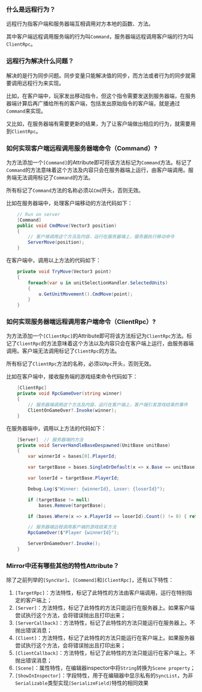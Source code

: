 ### 什么是远程行为？

远程行为指客户端和服务器端互相调用对方本地的函数、方法。

其中客户端远程调用服务端的行为叫`Command`，服务器端远程调用客户端的行为叫`ClientRpc`。

### 远程行为解决什么问题？

解决的是行为同步问题。同步变量只能解决值的同步，而方法或者行为的同步就需要调用远程行为来实现。

比如，在客户端中，玩家发出移动指令，但这个指令需要发送到服务器端，在服务器端计算后再广播给所有的客户端，包括发出原始指令的客户端，就是通过`Command`来实现。

又比如，在服务器端有需要更新的结果，为了让客户端做出相应的行为，就需要用到`ClientRpc`。

### 如何实现客户端远程调用服务器端命令（Command）?

为方法添加一个`[Command]`的Attribute即可将该方法标记为`Command`方法。标记了`Command`的方法意味着这个方法及内容只会在服务器端上运行，由客户端调用。服务端无法调用标记了`Command`的方法。

所有标记了`Command`方法的名称必须以`Cmd`开头，否则无效。

比如在服务器端中，处理客户端移动的方法代码如下：

```c#
    // Run on server
    [Command]
    public void CmdMove(Vector3 position)
    {
        // 客户端调用这个方法及内容，运行在服务器端上，服务器执行移动命令
        ServerMove(position);
    }
```

在客户端中，调用以上方法的代码如下：

```c#
    private void TryMove(Vector3 point)
    {
        foreach(var u in unitSelectionHandler.SelectedUnits)
        {
            u.GetUnitMovement().CmdMove(point);
        }
    }
```

### 如何实现服务器端远程调用客户端命令（ClientRpc）?

为方法添加一个`[ClientRpc]`的Attribute即可将该方法标记为`ClientRpc`方法。标记了`ClientRpc`的方法意味着这个方法以及内容只会在客户端上运行，由服务器端调用。客户端无法调用标记了`ClientRpc`的方法。

所有标记了`ClientRpc`方法的名称，必须以`Rpc`开头，否则无效。

比如在客户端中，接收服务端的游戏结束命令代码如下：

```c#
    [ClientRpc]
    private void RpcGameOver(string winner)
    {
        // 服务器端调用这个方法及内容，运行在客户端上，客户端引发游戏结束的事件
        ClientOnGameOver?.Invoke(winner);
    }
```

在服务器端中，调用以上方法的代码如下：

```c#
    [Server]  // 服务器端的方法
    private void ServerHandleBaseDespawned(UnitBase unitBase)
    {
        var winnerId = bases[0].PlayerId;

        var targetBase = bases.SingleOrDefault(x => x.Base == unitBase);

        var loserId = targetBase.PlayerId;

        Debug.Log($"Winner: {winnerId}, Loser: {loserId}");

        if (targetBase != null)
            bases.Remove(targetBase);

        if (bases.Where(x => x.PlayerId == loserId).Count() != 0) { return; }

        // 服务器端远程调用客户端的游戏结束方法
        RpcGameOver($"Player {winnerId}");

        ServerOnGameOver?.Invoke();
    }
```

### Mirror中还有哪些其他的特性Attribute？

除了之前列举的`[SyncVar]`、`[Commend]`和`[ClientRpc]`，还有以下特性：

1. `[TargetRpc]`：方法特性，标记了此特性的方法由客户端调用，运行在特别指定的客户端上；
2. `[Server]`：方法特性，标记了此特性的方法只能运行在服务器上。如果客户端尝试执行这个方法，会将错误抛出且打印出来；
3. `[ServerCallback]`：方法特性，标记了此特性的方法只能运行在服务器上。不抛出错误消息；
4. `[Client]`：方法特性，标记了此特性的方法只能运行在客户端上。如果服务器尝试执行这个方法，会将错误抛出且打印出来；
5. `[ClientCallback]`：方法特性，标记了此特性的方法只能运行在客户端上。不抛出错误消息；
6. `[Scene]`：属性特性，在编辑器inspector中将`String`转换为`Scene property`；
7. `[ShowInInspector]`：字段特性，用于在编辑器中显示私有的`SyncList`，为非`Serializable`类型实现`[SerializeField]`特性的相同效果
